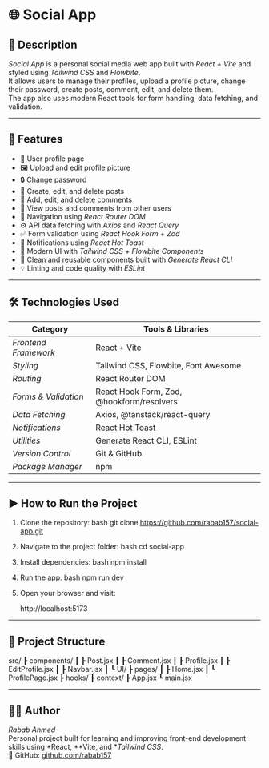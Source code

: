 # 🌐 Social App

## 📖 Description
*Social App* is a personal social media web app built with *React + Vite* and styled using *Tailwind CSS* and *Flowbite*.  
It allows users to manage their profiles, upload a profile picture, change their password, create posts, comment, edit, and delete them.  
The app also uses modern React tools for form handling, data fetching, and validation.

---

## 🚀 Features
- 👤 User profile page  
- 🖼 Upload and edit profile picture  
- 🔒 Change password  
- 📝 Create, edit, and delete posts  
- 💬 Add, edit, and delete comments  
- 📰 View posts and comments from other users  
- 🧭 Navigation using *React Router DOM*  
- ⚙ API data fetching with *Axios* and *React Query*  
- ✅ Form validation using *React Hook Form* + *Zod*  
- 🔔 Notifications using *React Hot Toast*  
- 🎨 Modern UI with *Tailwind CSS* + *Flowbite Components*  
- 🧠 Clean and reusable components built with *Generate React CLI*  
- 💡 Linting and code quality with *ESLint*  

---

## 🛠 Technologies Used
| Category | Tools & Libraries |
|-----------|------------------|
| *Frontend Framework* | React + Vite |
| *Styling* | Tailwind CSS, Flowbite, Font Awesome |
| *Routing* | React Router DOM |
| *Forms & Validation* | React Hook Form, Zod, @hookform/resolvers |
| *Data Fetching* | Axios, @tanstack/react-query |
| *Notifications* | React Hot Toast |
| *Utilities* | Generate React CLI, ESLint |
| *Version Control* | Git & GitHub |
| *Package Manager* | npm |

---

## ▶ How to Run the Project
1. Clone the repository:
   bash
   git clone https://github.com/rabab157/social-app.git
   
2. Navigate to the project folder:
   bash
   cd social-app
   
3. Install dependencies:
   bash
   npm install
   
4. Run the app:
   bash
   npm run dev
   
5. Open your browser and visit:
   
   http://localhost:5173
   

---

## 📂 Project Structure

src/
 ┣ components/
 ┃ ┣ Post.jsx
 ┃ ┣ Comment.jsx
 ┃ ┣ Profile.jsx
 ┃ ┣ EditProfile.jsx
 ┃ ┣ Navbar.jsx
 ┃ ┗ UI/
 ┣ pages/
 ┃ ┣ Home.jsx
 ┃ ┗ ProfilePage.jsx
 ┣ hooks/
 ┣ context/
 ┣ App.jsx
 ┗ main.jsx


---

## 👩‍💻 Author
*Rabab Ahmed*  
Personal project built for learning and improving front-end development skills using *React, **Vite, and **Tailwind CSS*.  
💼 GitHub: [github.com/rabab157](https://github.com/rabab157) 